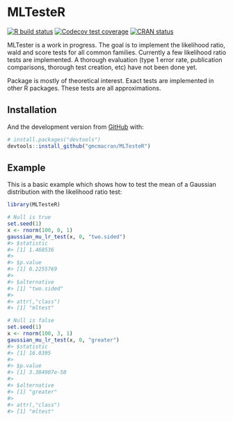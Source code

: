 
<!-- README.md is generated from README.Rmd. Please edit that file -->

# MLTesteR

<!-- badges: start -->

[![R build
status](https://github.com/gmcmacran/MLTesteR/workflows/R-CMD-check/badge.svg)](https://github.com/gmcmacran/MLTesteR/actions)
[![Codecov test
coverage](https://codecov.io/gh/gmcmacran/MLTesteR/branch/main/graph/badge.svg)](https://codecov.io/gh/gmcmacran/MLTesteR?branch=main)
[![CRAN
status](https://www.r-pkg.org/badges/version/MLTesteR)](https://cran.r-project.org/package=MLTesteR)
<!-- badges: end -->

MLTester is a work in progress. The goal is to implement the likelihood
ratio, wald and score tests for all common families. Currently a few
likelihood ratio tests are implemented. A thorough evaluation (type 1
error rate, publication comparisons, thorough test creation, etc) have
not been done yet.

Package is mostly of theoretical interest. Exact tests are implemented
in other R packages. These tests are all approximations.

## Installation

And the development version from [GitHub](https://github.com/) with:

``` r
# install.packages("devtools")
devtools::install_github("gmcmacran/MLTesteR")
```

## Example

This is a basic example which shows how to test the mean of a Gaussian
distribution with the likelihood ratio test:

``` r
library(MLTesteR)

# Null is true
set.seed(1)
x <- rnorm(100, 0, 1)
gaussian_mu_lr_test(x, 0, "two.sided")
#> $statistic
#> [1] 1.468536
#> 
#> $p.value
#> [1] 0.2255769
#> 
#> $alternative
#> [1] "two.sided"
#> 
#> attr(,"class")
#> [1] "mltest"

# Null is false
set.seed(1)
x <- rnorm(100, 3, 1)
gaussian_mu_lr_test(x, 0, "greater")
#> $statistic
#> [1] 16.0395
#> 
#> $p.value
#> [1] 3.384907e-58
#> 
#> $alternative
#> [1] "greater"
#> 
#> attr(,"class")
#> [1] "mltest"
```
